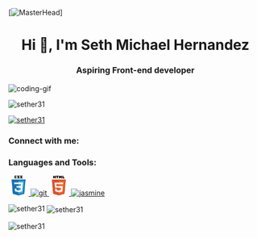 [![MasterHead]("https://images.squarespace-cdn.com/content/v1/5769fc401b631bab1addb2ab/1541580611624-TE64QGKRJG8SWAIUS7NS/coding-freak.gif")]

<h1 align="center">Hi 👋, I'm Seth Michael Hernandez</h1>
<h3 align="center">Aspiring Front-end developer</h3>

<img align="center" alt="coding-gif" src="https://images.squarespace-cdn.com/content/v1/5769fc401b631bab1addb2ab/1541580611624-TE64QGKRJG8SWAIUS7NS/coding-freak.gif">

<p align="left"> <img src="https://komarev.com/ghpvc/?username=sether31&label=Profile%20views&color=0e75b6&style=flat" alt="sether31" /> </p>

<p align="left"> <a href="https://github.com/ryo-ma/github-profile-trophy"><img src="https://github-profile-trophy.vercel.app/?username=sether31" alt="sether31" /></a> </p>

<h3 align="left">Connect with me:</h3>
<p align="left">
</p>

<h3 align="left">Languages and Tools:</h3>
<p align="left"> <a href="https://www.w3schools.com/css/" target="_blank" rel="noreferrer"> <img src="https://raw.githubusercontent.com/devicons/devicon/master/icons/css3/css3-original-wordmark.svg" alt="css3" width="40" height="40"/> </a> <a href="https://git-scm.com/" target="_blank" rel="noreferrer"> <img src="https://www.vectorlogo.zone/logos/git-scm/git-scm-icon.svg" alt="git" width="40" height="40"/> </a> <a href="https://www.w3.org/html/" target="_blank" rel="noreferrer"> <img src="https://raw.githubusercontent.com/devicons/devicon/master/icons/html5/html5-original-wordmark.svg" alt="html5" width="40" height="40"/> </a> <a href="https://jasmine.github.io/" target="_blank" rel="noreferrer"> <img src="https://www.vectorlogo.zone/logos/jasmine/jasmine-icon.svg" alt="jasmine" width="40" height="40"/> </a> </p>

<p><img align="left" src="https://github-readme-stats.vercel.app/api/top-langs?username=sether31&show_icons=true&locale=en&layout=compact" alt="sether31" /></p>

<p>&nbsp;<img align="center" src="https://github-readme-stats.vercel.app/api?username=sether31&show_icons=true&locale=en" alt="sether31" /></p>

<p><img align="center" src="https://github-readme-streak-stats.herokuapp.com/?user=sether31&" alt="sether31" /></p>
